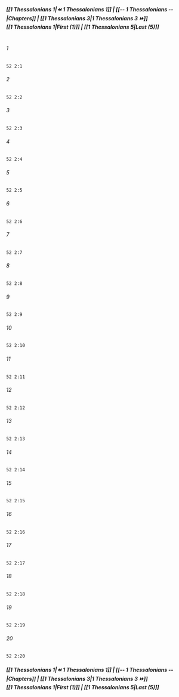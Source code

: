 
##### **[[1 Thessalonians 1|⏪ 1 Thessalonians 1]] | [[-- 1 Thessalonians --|Chapters]] | [[1 Thessalonians 3|1 Thessalonians 3 ⏩]]**<br>**[[1 Thessalonians 1|First (1)]] | [[1 Thessalonians 5|Last (5)]]**<br><br>

###### 1
``` verse
52 2:1
```
###### 2
``` verse
52 2:2
```
###### 3
``` verse
52 2:3
```
###### 4
``` verse
52 2:4
```
###### 5
``` verse
52 2:5
```
###### 6
``` verse
52 2:6
```
###### 7
``` verse
52 2:7
```
###### 8
``` verse
52 2:8
```
###### 9
``` verse
52 2:9
```
###### 10
``` verse
52 2:10
```
###### 11
``` verse
52 2:11
```
###### 12
``` verse
52 2:12
```
###### 13
``` verse
52 2:13
```
###### 14
``` verse
52 2:14
```
###### 15
``` verse
52 2:15
```
###### 16
``` verse
52 2:16
```
###### 17
``` verse
52 2:17
```
###### 18
``` verse
52 2:18
```
###### 19
``` verse
52 2:19
```
###### 20
``` verse
52 2:20
```

##### **[[1 Thessalonians 1|⏪ 1 Thessalonians 1]] | [[-- 1 Thessalonians --|Chapters]] | [[1 Thessalonians 3|1 Thessalonians 3 ⏩]]**<br>**[[1 Thessalonians 1|First (1)]] | [[1 Thessalonians 5|Last (5)]]**
